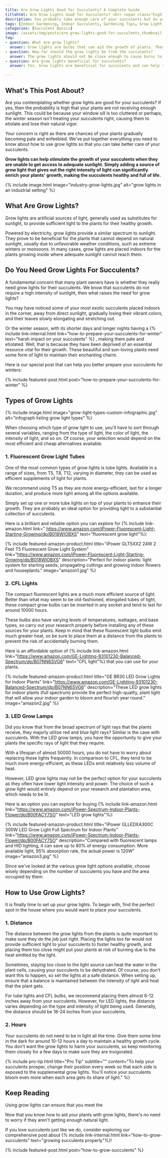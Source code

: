 ```yaml
--- 
title: Are Grow Lights Good for Succulents? A Complete Guide 
titlehtml: Are Grow Lights Good for Succulents? <br> <span class="highlight">A Complete Guide</span>
description: You probably take enough care of your succulents but do you find yourself asking, are grow lights good for succulents? Read ahead to learn the truth.
tags: [Indoor Gardening, Indoor Succulents, Gardening Tips, Grow Light, Succulent Sunlight Requirements]
categories: [Succulent Basics]
image: /assets/img/posts/are-grow-lights-good-for-succulents_thumbnail.jpg
faq: 
- question: What are grow lights?
  answer: Grow lights are bulbs that can aid the growth of plants. They can be used for your succulents when there is little access to sunlight. Indoor plants can especially benefit from the addition of grow lights. 
- question: How far should the grow lights be from the succulents?
  answer: The grow lights should not be close enough to cause burns to the leaves. However, they should also not be so far that the plant can't benefit from the light.
- question: Are grow lights beneficial for succulents? 
  answer: Yes. Grow lights are beneficial for succulents and can help them overcome a deficiency of sunlight which would otherwise cause growth issues. 

---
```


## What's This Post About?

Are you contemplating whether grow lights are good for your succulents? If yes, then the probability is high that your plants are not receiving enough sunlight. This could be because your window sill is too cluttered or perhaps, the winter season isn't treating your succulents right, causing them to etiolate and lose their natural vigor.

Your concern is right as there are chances of your plants gradually becoming pale and enfeebled. We've put together everything you need to know about how to use grow lights so that you can take better care of your succulents.

**Grow lights can help stimulate the growth of your succulents when they are unable to get access to adequate sunlight. Simply adding a source of grow light that gives out the right intensity of light can significantly enrich your plants' growth, making the succulents healthy and full of life.**

{% include image.html image="industry-grow-lights.jpg" alt="grow lights in an industrial setting" %}

## What Are Grow Lights?

Grow lights are artificial sources of light, generally used as substitutes for sunlight, to provide sufficient light to the plants for their healthy growth. 

Powered by electricity, grow lights provide a similar spectrum to sunlight. They prove to be beneficial for the plants that cannot depend on natural sunlight, usually due to unfavorable weather conditions, such as extreme winters or monsoons. In many cases, grow lights are placed indoors for the plants growing inside where adequate sunlight cannot reach them.

## Do You Need Grow Lights For Succulents?

A fundamental concern that many plant owners have is whether they really need grow lights for their succulents. We know that succulents do not require a high intensity of sunlight, then what raises the need for grow lights? 

You may have noticed some of your most exotic succulents placed indoors in the corner, away from direct sunlight, gradually losing their vibrant colors, and their leaves slowly elongating and stretching out.

Or the winter season, with its shorter days and longer nights having a {% include link-internal.html link="how-to-prepare-your-succulents-for-winter" text="harsh impact on your succulents" %} , making them pale and etiolated.  Well, that is because they have been deprived of an essential resource vital for their growth. These beautiful and sun-loving plants need some form of light to maintain their enchanting charm.

Here is our special post that can help you better prepare your succulents for winters:

{% include featured-post.html post="how-to-prepare-your-succulents-for-winter" %}

## Types of Grow Lights

{% include image.html image="grow-light-types-custom-infographic.jpg" alt="infograph listing grow light types" %}

When choosing which type of grow light to use, you'll have to sort through several variables, ranging from the type of light, the color of light, the intensity of light, and so on. Of course, your selection would depend on the most efficient and cheap alternatives available. 

### 1. Fluorescent Grow Light Tubes

One of the most common types of grow lights is tube lights. Available in a range of sizes, from T5, T8, T12, varying in diameter, they can be used as efficient supplements of light for plants. 

We recommend using T5 as they are more energy-efficient, last for a longer duration, and produce more light among all the options available. 

Simply set up one or more tube lights on top of your plants to enhance their growth. They are probably an ideal option for providing light to a substantial collection of succulents. 

Here is a brilliant and reliable option you can explore for {% include link-amazon.html link=" https://www.amazon.com/iPower-Fluorescent-Light-Starting-Growing/dp/B018WIOBXS" text="fluorescent grow light"%}:

{% include featured-amazon-product.html title="iPower GLT5XX2 24W 2 Feet T5 Fluorescent Grow Light System" link="https://www.amazon.com/iPower-Fluorescent-Light-Starting-Growing/dp/B018WIOBXS" description="Perfect for indoor plants: light system for starting seeds, propagating cuttings and growing indoor flowers and houseplants." image="amazon1.jpg" %}

### 2. CFL Lights

The compact fluorescent lights are a much more efficient source of light. Better than what may seem to be old-fashioned, elongated tubes of light, these compact grow bulbs can be inserted in any socket and tend to last for around 10000 hours. 

These bulbs also have varying levels of temperatures, wattages, and base types, so carry out your research properly before installing any of these sources for your plants. Keep in mind that these fluorescent light bulbs emit much greater heat, so be sure to place them at a distance from the plants to prevent the risk of accidentally burning them.

Here is an affordable option of {% include link-amazon.html link="https://www.amazon.com/GE-Lighting-93101230-Balanced-Spectrum/dp/B07NN6SVG6" text="CFL light"%} that you can use for your plants.

{% include featured-amazon-product.html title="GE BR30 LED Grow Lights for Indoor Plants" link="https://www.amazon.com/GE-Lighting-93101230-Balanced-Spectrum/dp/B07NN6SVG6" description="These LED grow lights for indoor plants (full spectrum) provide the perfect high-quality, plant light that will allow your indoor garden to bloom and flourish year round." image="amazon2.jpg" %}

### 3. LED Grow Lamps

Did you know that from the broad spectrum of light rays that the plants receive, they majorly utilize red and blue light rays? Similar is the case with succulents. With the LED grow lamps, you have the opportunity to give your plants the specific rays of light that they require.

With a lifespan of almost 50000 hours, you do not have to worry about replacing these lights frequently. In comparison to CFL, they tend to be much more energy-efficient, as these LEDs emit relatively less volume of heat.

However, LED grow lights may not be the perfect option for your succulents as they often have lower light intensity and power. The choice of such a grow light would entirely depend on your research and plantation area, which needs to be lit. 

Here is an option you can explore for buying {% include link-amazon.html link="https://www.amazon.com/iPower-Spectrum-Indoor-Plants-Flower/dp/B00FACY7SO" text="LED grow lights"%}:

{% include featured-amazon-product.html title="iPower GLLEDXA300C 300W LED Grow Light Full Spectrum for Indoor Plants" link="https://www.amazon.com/iPower-Spectrum-Indoor-Plants-Flower/dp/B00FACY7SO" description="Compared with fluorescent lamps and HID lighting, it can save up to 80% of energy consumption. More available light, 95% absorption rate, the actual power is 120W" image="amazon3.jpg" %}

Since we've looked at the various grow light options available, choose wisely depending on the number of succulents you have and the area occupied by them.

## How to Use Grow Lights?

It is finally time to set up your grow lights. To begin with, find the perfect spot in the house where you would want to place your succulents.

### 1. Distance

The distance between the grow lights from the plants is quite important to make sure they do the job just right. Placing the lights too far would not provide sufficient light to your succulents to foster healthy growth, and placing them too close might put your plants at risk of burning due to the heat emitted by the light. 

Sometimes, staying too close to the light source can heat the water in the plant cells, causing your succulents to be dehydrated. Of course, you don't want this to happen, so set the lights at a safe distance. When setting up, ensure that a balance is maintained between the intensity of light and heat that the plant gets.

For tube lights and CFL bulbs, we recommend placing them almost 6-12 inches away from your succulents. However, for LED lights, the distance varies depending on the type and intensity of light being used. Generally, the distance should be 18-24 inches from your succulents.

### 2. Hours

Your succulents do not need to be in light all the time. Give them some time in the dark for around 10-12 hours a day to maintain a healthy growth cycle. You don't want the grow lights to harm your succulents, so keep monitoring them closely for a few days to make sure they are invigorated.

{% include pro-tip.html title="Pro Tip" subtitle="" content="To help your succulents prosper, change their position every week so that each side is exposed to the supplemental grow lights. You'll notice your succulents bloom even more when each area gets its share of light." %}

## Keep Reading

Using grow lights can ensure that you meet the 

Now that you know how to aid your plants with grow lights, there's no need to worry if they aren't getting enough natural light. 

If you love succulents just like we do, consider exploring our comprehensive post about {% include link-internal.html link="how-to-grow-succulents" text="growing succulents properly"%}!

{% include featured-post.html post="how-to-grow-succulents" %}

